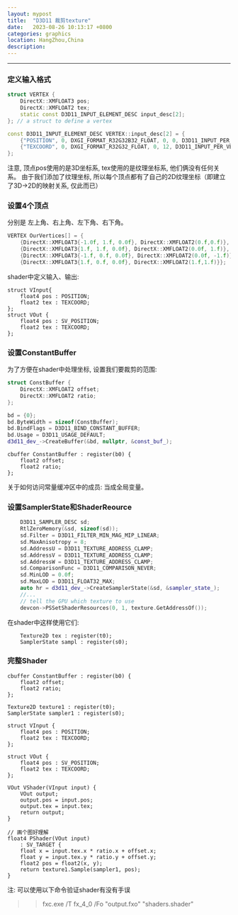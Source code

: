 ```yaml
---
layout: mypost
title:  "D3D11 裁剪texture"
date:   2023-08-26 10:13:17 +0800
categories: graphics 
location: HangZhou,China 
description:  
---
```

---

### 定义输入格式

```C++
struct VERTEX {
    DirectX::XMFLOAT3 pos;
    DirectX::XMFLOAT2 tex;
    static const D3D11_INPUT_ELEMENT_DESC input_desc[2];
}; // a struct to define a vertex

const D3D11_INPUT_ELEMENT_DESC VERTEX::input_desc[2] = {
    {"POSITION", 0, DXGI_FORMAT_R32G32B32_FLOAT, 0, 0, D3D11_INPUT_PER_VERTEX_DATA, 0},
    {"TEXCOORD", 0, DXGI_FORMAT_R32G32_FLOAT, 0, 12, D3D11_INPUT_PER_VERTEX_DATA, 0},
};
```
注意, 顶点pos使用的是3D坐标系, tex使用的是纹理坐标系, 他们俩没有任何关系。 由于我们添加了纹理坐标, 所以每个顶点都有了自己的2D纹理坐标（即建立了3D->2D的映射关系, 仅此而已）

### 设置4个顶点

分别是 左上角、右上角、左下角、右下角。

```C++
VERTEX OurVertices[] = {
    {DirectX::XMFLOAT3{-1.0f, 1.f, 0.0f}, DirectX::XMFLOAT2(0.f,0.f)},
    {DirectX::XMFLOAT3{1.f, 1.f, 0.0f}, DirectX::XMFLOAT2(0.0f, 1.f)},
    {DirectX::XMFLOAT3{-1.f, 0.f, 0.0f}, DirectX::XMFLOAT2(0.0f, -1.f)},
    {DirectX::XMFLOAT3{1.f, 0.f, 0.0f}, DirectX::XMFLOAT2(1.f,1.f)}};
```

shader中定义输入、输出:

```HLSL
struct VInput{
    float4 pos : POSITION;
    float2 tex : TEXCOORD;
};
struct VOut {
    float4 pos : SV_POSITION;
    float2 tex : TEXCOORD;
};
```

### 设置ConstantBuffer

为了方便在shader中处理坐标, 设置我们要裁剪的范围:

```C++
struct ConstBuffer {
    DirectX::XMFLOAT2 offset;
    DirectX::XMFLOAT2 ratio;
};

bd = {0};
bd.ByteWidth = sizeof(ConstBuffer);
bd.BindFlags = D3D11_BIND_CONSTANT_BUFFER;
bd.Usage = D3D11_USAGE_DEFAULT;
d3d11_dev_->CreateBuffer(&bd, nullptr, &const_buf_);
```
```HLSL
cbuffer ConstantBuffer : register(b0) {
    float2 offset;
    float2 ratio;
};
```

关于如何访问常量缓冲区中的成员: 当成全局变量。

### 设置SamplerState和ShaderReource
```C++
    D3D11_SAMPLER_DESC sd;
    RtlZeroMemory(&sd, sizeof(sd));
    sd.Filter = D3D11_FILTER_MIN_MAG_MIP_LINEAR;
    sd.MaxAnisotropy = 8;
    sd.AddressU = D3D11_TEXTURE_ADDRESS_CLAMP;
    sd.AddressV = D3D11_TEXTURE_ADDRESS_CLAMP;
    sd.AddressW = D3D11_TEXTURE_ADDRESS_CLAMP;
    sd.ComparisonFunc = D3D11_COMPARISON_NEVER;
    sd.MinLOD = 0.0f;
    sd.MaxLOD = D3D11_FLOAT32_MAX;
    auto hr = d3d11_dev_->CreateSamplerState(&sd, &sampler_state_);
    //...
    // tell the GPU which texture to use
    devcon->PSSetShaderResources(0, 1, texture.GetAddressOf());
```

在shader中这样使用它们:

```HLSL
    Texture2D tex : register(t0);
    SamplerState sampl : register(s0);
```

###  完整Shader

```HLSL
cbuffer ConstantBuffer : register(b0) {
    float2 offset;
    float2 ratio;
};

Texture2D texture1 : register(t0);
SamplerState sampler1 : register(s0);

struct VInput {
    float4 pos : POSITION;
    float2 tex : TEXCOORD;
};

struct VOut {
    float4 pos : SV_POSITION;
    float2 tex : TEXCOORD;
};

VOut VShader(VInput input) {
    VOut output;
    output.pos = input.pos;
    output.tex = input.tex;
    return output;
}

// 画个图好理解
float4 PShader(VOut input)
    : SV_TARGET {
    float x = input.tex.x * ratio.x + offset.x;
    float y = input.tex.y * ratio.y + offset.y;
    float2 pos = float2(x, y);
    return texture1.Sample(sampler1, pos);
}
```

注: 可以使用以下命令验证shader有没有手误

>> fxc.exe   /T fx_4_0 /Fo "output.fxo" "shaders.shader"